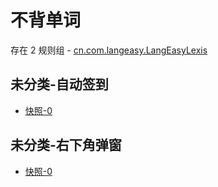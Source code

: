 # 不背单词

存在 2 规则组 - [cn.com.langeasy.LangEasyLexis](/src/apps/cn.com.langeasy.LangEasyLexis.ts)

## 未分类-自动签到

- [快照-0](https://i.gkd.li/i/13610321)

## 未分类-右下角弹窗

- [快照-0](https://i.gkd.li/i/13759025)
